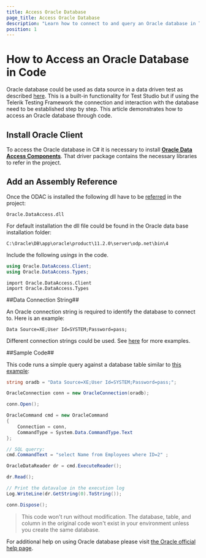 ```yaml
---
title: Access Oracle Database
page_title: Access Oracle Database
description: "Learn how to connect to and query an Oracle database in Test Studio coded steps. This article covers installing Oracle Data Access Components, adding assembly references, building connection strings, and running SQL queries in C# and VB.NET"
position: 1
---
```

# How to Access an Oracle Database in Code

Oracle database could be used as data source in a data driven test as described <a href="/features/data-driven-testing/add-data-source#add-a-database-source" target="_blank">here</a>. This is a built-in functionality for Test Studio but if using the Telerik Testing Framework the connection and interaction with the database need to be established step by step. This article demonstrates how to access an Oracle database through code.

## Install Oracle Client

To access the Oracle database in C# it is necessary to install <a href="http://www.oracle.com/technetwork/topics/dotnet/utilsoft-086879.html" target="_blank">**Oracle Data Access Components**</a>. That driver package contains the necessary libraries to refer in the project.

## Add an Assembly Reference

Once the ODAC is installed the following dll have to be <a href="/advanced-topics/coded-steps/add-assembly-reference" target="_blank">referred</a> in the project:

	Oracle.DataAccess.dll

For default installation the dll file could be found in the Oracle data base installation folder:

	C:\Oracle\DB\app\oracle\product\11.2.0\server\odp.net\bin\4

Include the following *usings* in the code.

```C#
using Oracle.DataAccess.Client;
using Oracle.DataAccess.Types;
```
```VB
import Oracle.DataAccess.Client
import Oracle.DataAccess.Types
```

##Data Connection String##

An Oracle connection string is required to identify the database to connect to. Here is an example:

```
Data Source=XE;User Id=SYSTEM;Password=pass;
```

Different connection strings could be used. See <a href="https://www.connectionstrings.com/oracle/" target="_blank">here</a> for more examples.

##Sample Code##

This code runs a simple query against a database table similar to <a href="/features/data-driven-testing/oracle-db-example" target="_blank">this example</a>:

```C#
string oradb = "Data Source=XE;User Id=SYSTEM;Password=pass;";

OracleConnection conn = new OracleConnection(oradb);

conn.Open();

OracleCommand cmd = new OracleCommand 
{
    Connection = conn,
    CommandType = System.Data.CommandType.Text
};

// SQL querry:
cmd.CommandText = "select Name from Employees where ID=2" ;

OracleDataReader dr = cmd.ExecuteReader();

dr.Read();

// Print the datavalue in the execution log
Log.WriteLine(dr.GetString(0).ToString());

conn.Dispose();
```


>This code won't run without modification. The database, table, and column in the original code won't exist in your environment unless you create the same database.

For additional help on using Oracle database please visit <a href="http://www.oracle.com/webfolder/technetwork/tutorials/obe/db/dotnet/GettingStartedNETVersion/GettingStartedNETVersion.htm" target="_blank">the Oracle official help page</a>.

<br/>
